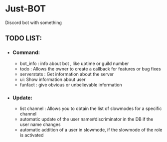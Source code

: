 # Just-BOT
 Discord bot with something


## TODO LIST:

* ### Command:
    - bot_info : info about bot , like uptime or guild number
    - todo : Allows the owner to create a callback for features or bug fixes
    - serverstats : Get information about the server
    - ui: Show information about user
    - funfact : give obvious or unbelievable information

* ### Update:
    - list channel : Allows you to obtain the list of slowmodes for a specific channel
    - automatic update of the user name#discriminator in the DB if the user name changes
    - automatic addition of a user in slowmode, if the slowmode of the role is activated